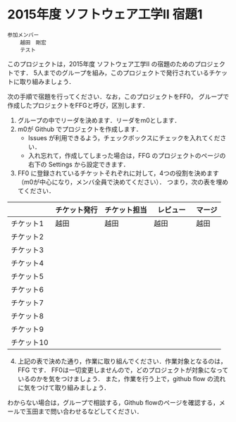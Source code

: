# 2015年度 ソフトウェア工学II 宿題1

    参加メンバー
        越田　剛宏
        テスト
このプロジェクトは，2015年度 ソフトウェア工学II の宿題のためのプロジェクトです．
5人までのグループを組み，このプロジェクトで発行されているチケットに取り組みましょう．

次の手順で宿題を行ってください．なお，このプロジェクトをFF0，
グループで作成したプロジェクトをFFGと呼び，区別します．

1. グループの中でリーダを決めます．リーダをm0とします．
2. m0が Github でプロジェクトを作成します．
     * Issues が利用できるよう，チェックボックスにチェックを入れてください．
     * 入れ忘れて，作成してしまった場合は，FFG のプロジェクトのページの右下の Settings から設定できます．
3. FF0 に登録されているチケットそれぞれに対して，4つの役割を決めます（m0が中心になり，メンバ全員で決めてください）．
   つまり，次の表を埋めてください．

|          | チケット発行 | チケット担当 | レビュー　| マージ |
|----------|------------|-------------|---------|--------|
| チケット1 | 越田 | 越田 | 越田 | 越田 |
| チケット2 | | | | |
| チケット3 | | | | |
| チケット4 | | | | |
| チケット5 | | | | |
| チケット6 | | | | |
| チケット7 | | | | |
| チケット8 | | | | |
| チケット9 | | | | |
| チケット10 | | | | |


4. 上記の表で決めた通り，作業に取り組んでください．作業対象となるのは，FFG です．
   FF0は一切変更しませんので，どのプロジェクトが対象になっているのかを気をつけましょう．
   また，作業を行う上で，github flow の流れに気をつけて取り組みましょう．

わからない場合は，グループで相談する，Github flowのページを確認する，メールで玉田まで問い合わせるなどしてください．
